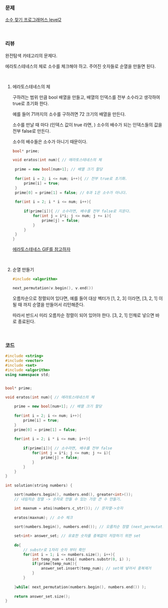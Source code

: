 ### 문제

[소수 찾기  프로그래머스 level2](https://programmers.co.kr/learn/courses/30/lessons/42839)

</br>

### 리뷰

완전탐색 카테고리의 문제다. 

에라토스테네스의 체로 소수를 체크해야 하고.  주어진 숫자들로 순열을 만들면 된다. 

</br>

1. 에라토스테네스의 체

   구하려는 범위 만큼 bool 배열을 만들고, 배열의 인덱스를 전부 소수라고 생각하여 true로 초기화 한다.  

   예를 들어 71까지의 소수를 구하려면 72 크기의 배열을 만든다. 

   소수를 만날 때 마다 (인덱스 값이 true 라면, ) 소수의 배수가 되는 인덱스들의 값을 전부 false로 만든다. 

   소수의 배수들은 소수가 아니기 때문이다. 

   ```c++
   bool* prime;
   
   void eratos(int num){ // 에라토스테네스의 체 
    
   	prime = new bool[num+1]; // 배열 크기 할당 
   	
   	for(int i = 2; i <= num; i++){ // 전부 true로 초기화.
   		prime[i] = true; 
   	} 
   	prime[0] = prime[1] = false; // 0과 1은 소수가 아니다. 
   	
   	for(int i = 2; i * i <= num; i++){
   		
   		if(prime[i]){ // 소수라면, 배수를 전부 false로 지운다. 
   			for(int j = i*i; j <= num; j += i){
   				prime[j] = false;
   			} 
   		}
   	}
   }
   ```

   [에라토스테네스 GIF를 참고하자](https://marobiana.tistory.com/91)

   </br>

    

2. 순열 만들기 

   ```c++
   #include <algorithm>
   
   next_permutation(v.begin(), v.end()) 
   ```

   오름차순으로 정렬되어 있다면, 예를 들어 대상 벡터가  [1, 2, 3] 이라면,  [3, 2, 1] 이 될 때 까지 순열을 만들어서 리턴해준다. 

   따라서 반드시 미리 오름차순 정렬이 되어 있어야 한다. [3, 2, 1] 인채로 넣으면 바로 종료된다. 

</br>

### 코드 

```c++
#include <string>
#include <vector>
#include <set>
#include <algorithm>
using namespace std;


bool* prime;

void eratos(int num){ // 에라토스테네스의 체 
 
	prime = new bool[num+1]; // 배열 크기 할당 
	
	for(int i = 2; i <= num; i++){
		prime[i] = true; 
	} 
	prime[0] = prime[1] = false;
	
	for(int i = 2; i * i <= num; i++){
		
		if(prime[i]){ // 소수라면, 배수를 전부 false
			for(int j = i*i; j <= num; j += i){
				prime[j] = false;
			} 
		}
	}
}
 
int solution(string numbers) {

	sort(numbers.begin(), numbers.end(), greater<int>()); 
    // 내림차순 정렬 -> 숫자로 만들 수 있는 가장 큰 수 만들기.

	int maxnum = atoi(numbers.c_str()); // 문자열->숫자
		
	eratos(maxnum); // 소수 체크
	
	sort(numbers.begin(), numbers.end()); // 오름차순 정렬 (next_permutation 함수 활용을 위함.)

	set<int> answer_set; // 유효한 숫자를 중복없이 저장하기 위한 set
	
	do{
		// substr로 1자리 숫자 부터 확인 
		for(int i = 1; i <= numbers.size(); i++){
			int temp_num = stoi( numbers.substr(0, i) );
			if(prime[temp_num]){
				answer_set.insert(temp_num); // set에 넣어서 중복제거 
			}
		} 
	
	}while( next_permutation(numbers.begin(), numbers.end()) ); 
    
    return answer_set.size();
}
```

</br>


